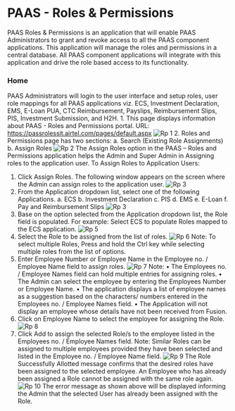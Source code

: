 # PAAS - Roles & Permissions

PAAS Roles & Permissions is an application that will enable PAAS Administrators to grant and revoke access to all the PAAS component applications. This application will manage the roles and permissions in a central database. All PAAS component applications will integrate with this application and drive the role based access to its functionality.

### Home

PAAS Administrators will login to the user interface and setup roles, user role mappings for all PAAS applications viz. ECS, Investment Declaration, EMS, E-Loan PUA, CTC Reimbursement, Payslips, Reimbursement Slips, PIS, Investment Submission, and H2H.
                                                      1.	This page displays information about PAAS - Roles and Permissions portal.
                                                            URL: https://passrolessit.airtel.com/pages/default.aspx
																														![Rp 1](/uploads/rp-1.png "Rp 1")
																												2.	Roles and Permissions page has two sections:
																															a.	Search (Existing Role Assignments)
																															b.	Assign Roles
																															![Rp 2](/uploads/rp-2.png "Rp 2")
The Assign Roles option in the PAAS – Roles and Permissions application helps the Admin and Super Admin in Assigning roles to the application user.
To Assign Roles to Application Users:
1.	Click Assign Roles.
The following window appears on the screen where the Admin can assign roles to the application user.
																																																		![Rp 3](/uploads/rp-3.png "Rp 3")
2.	From the Application dropdown list, select one of the following Applications.
			a.	ECS
			b.	Investment Declaration
			c.	PIS
			d.	EMS
			e.	E-Loan
			f.	Pay and Reimbursement Slips
																																																			![Rp 3](/uploads/roles/rp-3.png "Rp 3")
3.	Base on the option selected from the Application dropdown list, the Role field is populated. For example: Select ECS to populate Roles mapped to the ECS application.
     ![Rp 5](/uploads/rp-5.png "Rp 5")
4.	Select the Role to be assigned from the list of roles.
![Rp 6](/uploads/rp-6.png "Rp 6")
Note: To select multiple Roles, Press and hold the Ctrl key while selecting multiple roles from the list of options.
5.	Enter Employee Number or Employee Name in the Employee no. / Employee Name field to assign roles.
![Rp 7](/uploads/rp-7.png "Rp 7")
Note:
•	The Employees no. / Employee Names field can hold multiple entries for assigning roles.
•	The Admin can select the employee by entering the Employees Number or Employee Name.
•	The application displays a list of employee names as a suggestion based on the characters/ numbers entered in the Employees no. / Employee Names field.
•	The Application will not display an employee whose details have not been received from Fusion.
6.	Click on Employee Name to select the employee for assigning the Role.
![Rp 8](/uploads/rp-8.png "Rp 8")
7.	Click Add to assign the selected Role/s to the employee listed in the Employees no. / Employee Names field.
Note: Similar Roles can be assigned to multiple employees provided they have been selected and listed in the Employee no. / Employee Name field.
![Rp 9](/uploads/rp-9.png "Rp 9")
The Role Successfully Allotted message confirms that the desired roles have been assigned to the selected employee.
An Employee who has already been assigned a Role cannot be assigned with the same role again.
![Rp 10](/uploads/rp-10.png "Rp 10")
The error message as shown above will be displayed informing the Admin that the selected User has already been assigned with the Role.









																														
